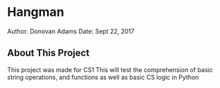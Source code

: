 # Hangman
Author: Donovan Adams
Date: Sept 22, 2017
## About This Project
This project was made for CS1
This will test the comprehension of basic string operations, and functions as well as basic CS logic in Python
